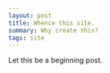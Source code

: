 ```yaml
---
layout: post
title: Whence this site.
summary: Why create this?
tags: site
---
```


Let this be a beginning post.
